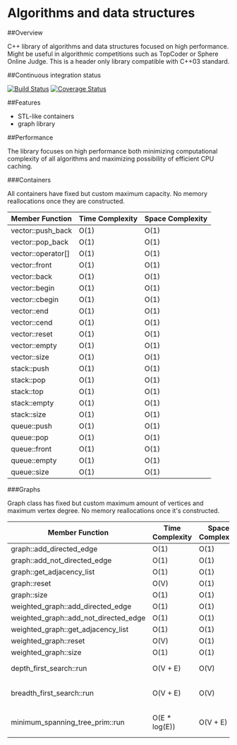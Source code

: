 # Algorithms and data structures


##Overview

C++ library of algorithms and data structures focused on high performance. Might be useful in algorithmic competitions such as TopCoder or Sphere Online Judge. This is a header only library compatible with C++03 standard.


##Continuous integration status

[![Build Status](https://travis-ci.org/pawel-kieliszczyk/algorithms.svg)](https://travis-ci.org/pawel-kieliszczyk/algorithms)
[![Coverage Status](https://img.shields.io/coveralls/pawel-kieliszczyk/algorithms.svg)](https://coveralls.io/r/pawel-kieliszczyk/algorithms?branch=master)


##Features

 + STL-like containers
 + graph library


##Performance

The library focuses on high performance both minimizing computational complexity of all algorithms and maximizing possibility of efficient CPU caching.


###Containers

All containers have fixed but custom maximum capacity. No memory reallocations once they are constructed.

| Member Function    | Time Complexity | Space Complexity |
|--------------------|-----------------|------------------|
| vector::push_back  | O(1)            | O(1)             |
| vector::pop_back   | O(1)            | O(1)             |
| vector::operator[] | O(1)            | O(1)             |
| vector::front      | O(1)            | O(1)             |
| vector::back       | O(1)            | O(1)             |
| vector::begin      | O(1)            | O(1)             |
| vector::cbegin     | O(1)            | O(1)             |
| vector::end        | O(1)            | O(1)             |
| vector::cend       | O(1)            | O(1)             |
| vector::reset      | O(1)            | O(1)             |
| vector::empty      | O(1)            | O(1)             |
| vector::size       | O(1)            | O(1)             |
| stack::push        | O(1)            | O(1)             |
| stack::pop         | O(1)            | O(1)             |
| stack::top         | O(1)            | O(1)             |
| stack::empty       | O(1)            | O(1)             |
| stack::size        | O(1)            | O(1)             |
| queue::push        | O(1)            | O(1)             |
| queue::pop         | O(1)            | O(1)             |
| queue::front       | O(1)            | O(1)             |
| queue::empty       | O(1)            | O(1)             |
| queue::size        | O(1)            | O(1)             |


###Graphs

Graph class has fixed but custom maximum amount of vertices and maximum vertex degree. No memory reallocations once it's constructed.

| Member Function                       | Time Complexity | Space Complexity | Notes                 |
|---------------------------------------|-----------------|------------------|-----------------------|
| graph::add_directed_edge              | O(1)            | O(1)             |                       |
| graph::add_not_directed_edge          | O(1)            | O(1)             |                       |
| graph::get_adjacency_list             | O(1)            | O(1)             |                       |
| graph::reset                          | O(V)            | O(1)             |                       |
| graph::size                           | O(1)            | O(1)             |                       |
| weighted_graph::add_directed_edge     | O(1)            | O(1)             |                       |
| weighted_graph::add_not_directed_edge | O(1)            | O(1)             |                       |
| weighted_graph::get_adjacency_list    | O(1)            | O(1)             |                       |
| weighted_graph::reset                 | O(V)            | O(1)             |                       |
| weighted_graph::size                  | O(1)            | O(1)             |                       |
| depth_first_search::run               | O(V + E)        | O(V)             | Recursive version     |
| breadth_first_search::run             | O(V + E)        | O(V)             | Non-recursive version |
| minimum_spanning_tree_prim::run       | O(E * log(E))   | O(V + E)         | Will be improved soon |
